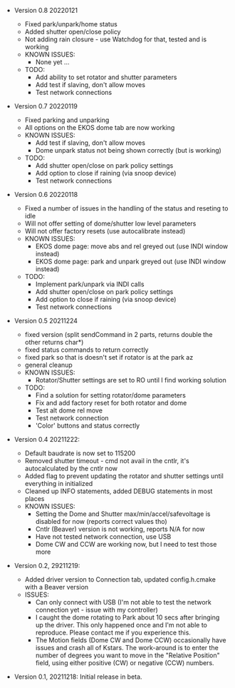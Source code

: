 - Version 0.8 20220121
  - Fixed park/unpark/home status
  - Added shutter open/close policy
  - Not adding rain closure - use Watchdog for that, tested and is working
  - KNOWN ISSUES:
    - None yet ...
  - TODO:
    - Add ability to set rotator and shutter parameters
    - Add test if slaving, don't allow moves
    - Test network connections

- Version 0.7 20220119
  - Fixed parking and unparking
  - All options on the EKOS dome tab are now working
  - KNOWN ISSUES:
    - Add test if slaving, don't allow moves
    - Dome unpark status not being shown correctly (but is working)
  - TODO:
    - Add shutter open/close on park policy settings
    - Add option to close if raining (via snoop device)
    - Test network connections

- Version 0.6 20220118
  - Fixed a number of issues in the handling of the status and reseting to idle
  - Will not offer setting of dome/shutter low level parameters
  - Will not offer factory resets (use autocalibrate instead)
  - KNOWN ISSUES:
    - EKOS dome page: move abs and rel greyed out (use INDI window instead)
    - EKOS dome page: park and unpark greyed out (use INDI window instead)
  - TODO:
    - Implement park/unpark via INDI calls
    - Add shutter open/close on park policy settings
    - Add option to close if raining (via snoop device)
    - Test network connections

- Version 0.5 20211224
  - fixed version (split sendCommand in 2 parts, returns double the other returns char*)
  - fixed status commands to return correctly
  - fixed park so that is doesn't set if rotator is at the park az
  - general cleanup
  - KNOWN ISSUES:
    - Rotator/Shutter settings are set to RO until I find working solution
  - TODO:
    - Find a solution for setting rotator/dome parameters
    - Fix and add factory reset for both rotator and dome
    - Test alt dome rel move
    - Test network connection
    - 'Color' buttons and status correctly

- Version 0.4 20211222:
  - Default baudrate is now set to 115200
  - Removed shutter timeout - cmd not avail in the cntlr, it's autocalculated by the cntlr now
  - Added flag to prevent updating the rotator and shutter settings until everything in initialized
  - Cleaned up INFO statements, added DEBUG statements in most places
  - KNOWN ISSUES:
    - Setting the Dome and Shutter max/min/accel/safevoltage is disabled for now (reports correct values tho)
    - Cntlr (Beaver) version is not working, reports N/A for now
    - Have not tested network connection, use USB
    - Dome CW and CCW are working now, but I need to test those more
    
- Version 0.2, 29211219: 
  - Added driver version to Connection tab, updated config.h.cmake with a Beaver version
  - ISSUES:
    - Can only connect with USB (I'm not able to test the network connection yet - issue with my controller)
    - I caught the dome rotating to Park about 10 secs after bringing up the driver.  This only happened once and I'm not able to reproduce.  Please contact me if you experience this.
    - The Motion fields (Dome CW and Dome CCW) occasionally have issues and crash all of Kstars.  The work-around is to enter the number of degrees you want to move in the "Relative Position" field, using either positive (CW) or negative (CCW) numbers.
    
- Version 0.1, 20211218:  Initial release in beta.
